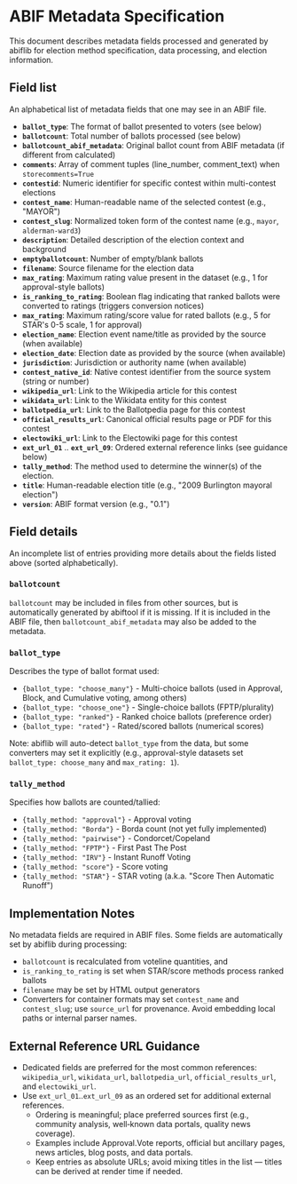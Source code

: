 # ABIF Metadata Specification

This document describes metadata fields processed and generated by abiflib for election method specification, data processing, and election information.

## Field list
An alphabetical list of metadata fields that one may see in an ABIF file.

- **`ballot_type`**: The format of ballot presented to voters (see below)
- **`ballotcount`**: Total number of ballots processed (see below)
- **`ballotcount_abif_metadata`**: Original ballot count from ABIF metadata (if different from calculated)
- **`comments`**: Array of comment tuples (line_number, comment_text) when `storecomments=True`
- **`contestid`**: Numeric identifier for specific contest within multi-contest elections
- **`contest_name`**: Human-readable name of the selected contest (e.g., "MAYOR")
- **`contest_slug`**: Normalized token form of the contest name (e.g., `mayor`, `alderman-ward3`)
- **`description`**: Detailed description of the election context and background
- **`emptyballotcount`**: Number of empty/blank ballots
- **`filename`**: Source filename for the election data
- **`max_rating`**: Maximum rating value present in the dataset (e.g., 1 for approval-style ballots)
- **`is_ranking_to_rating`**: Boolean flag indicating that ranked ballots were converted to ratings (triggers conversion notices)
- **`max_rating`**: Maximum rating/score value for rated ballots (e.g., 5 for STAR's 0-5 scale, 1 for approval)
- **`election_name`**: Election event name/title as provided by the source (when available)
- **`election_date`**: Election date as provided by the source (when available)
- **`jurisdiction`**: Jurisdiction or authority name (when available)
- **`contest_native_id`**: Native contest identifier from the source system (string or number)
- **`wikipedia_url`**: Link to the Wikipedia article for this contest
- **`wikidata_url`**: Link to the Wikidata entity for this contest
- **`ballotpedia_url`**: Link to the Ballotpedia page for this contest
- **`official_results_url`**: Canonical official results page or PDF for this contest
- **`electowiki_url`**: Link to the Electowiki page for this contest
- **`ext_url_01`** .. **`ext_url_09`**: Ordered external reference links (see guidance below)
- **`tally_method`**: The method used to determine the winner(s) of the election.
- **`title`**: Human-readable election title (e.g., "2009 Burlington mayoral election")
- **`version`**: ABIF format version (e.g., "0.1")

## Field details
An incomplete list of entries providing more details about the fields listed above (sorted alphabetically).

### `ballotcount` ###
`ballotcount` may be included in files from other sources, but is automatically generated by abiftool if it is missing.  If it is included in the ABIF file, then `ballotcount_abif_metadata` may also be added to the metadata.

### `ballot_type`
Describes the type of ballot format used:

- `{ballot_type: "choose_many"}` - Multi-choice ballots (used in
  Approval, Block, and Cumulative voting, among others)
- `{ballot_type: "choose_one"}` - Single-choice ballots (FPTP/plurality)
- `{ballot_type: "ranked"}` - Ranked choice ballots (preference order)
- `{ballot_type: "rated"}` - Rated/scored ballots (numerical scores)  

Note: abiflib will auto-detect `ballot_type` from the data, but some
converters may set it explicitly (e.g., approval-style datasets set
`ballot_type: choose_many` and `max_rating: 1`).

### `tally_method` 
Specifies how ballots are counted/tallied:

- `{tally_method: "approval"}` - Approval voting
- `{tally_method: "Borda"}` - Borda count (not yet fully implemented)
- `{tally_method: "pairwise"}` - Condorcet/Copeland
- `{tally_method: "FPTP"}` - First Past The Post
- `{tally_method: "IRV"}` - Instant Runoff Voting
- `{tally_method: "score"}` - Score voting
- `{tally_method: "STAR"}` - STAR voting (a.k.a. "Score Then Automatic Runoff")

## Implementation Notes

No metadata fields are required in ABIF files.  Some fields are
automatically set by abiflib during processing:

- `ballotcount` is recalculated from voteline quantities, and 
- `is_ranking_to_rating` is set when STAR/score methods process ranked ballots
- `filename` may be set by HTML output generators
 - Converters for container formats may set `contest_name` and `contest_slug`; use
   `source_url` for provenance. Avoid embedding local paths or internal parser names.

## External Reference URL Guidance

- Dedicated fields are preferred for the most common references: `wikipedia_url`, `wikidata_url`, `ballotpedia_url`, `official_results_url`, and `electowiki_url`.
- Use `ext_url_01`..`ext_url_09` as an ordered set for additional external references.
  - Ordering is meaningful; place preferred sources first (e.g., community analysis, well‑known data portals, quality news coverage).
  - Examples include Approval.Vote reports, official but ancillary pages, news articles, blog posts, and data portals.
  - Keep entries as absolute URLs; avoid mixing titles in the list — titles can be derived at render time if needed.
